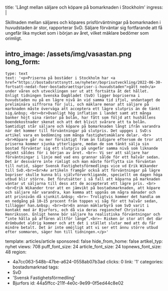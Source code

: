 title: 'Långt mellan säljare och köpare på bomarknaden i Stockholm'
ingress: |
  <p>Skillnaden mellan säljares och köpares prisförväntningar på bomarknaden i huvudstaden är stor, rapporterar SvD. Säljare förväntar sig fortfarande att få ungefär lika mycket som i början av året, vilket mäklare bedömer som orimligt.
  </p>
  
intro_image: /assets/img/vasastan.png
long_form:
  -
    type: text
    text: '<p>Priserna på bostäder i Stockholm har <a href="https://bostadsrattsnytt.se/nyheter/boprisutveckling/2022-06-30-fortsatt-nedat-foer-bostadsraettspriser-i-huvudstaden">gått ned</a> under våren och utvecklingen ser ut att fortsätta åt det hållet. Enligt tidningen Svenska Dagbladet (SvD) ligger bopriserna i huvudstaden nu på en lägre nivå än vid samma tid ifjol, undantaget de preliminära siffrorna för juli, och mäklare menar att säljare på marknaden måste överväga att acceptera ett lägre slutpris än de tänkt sig.&nbsp; <br><br>Ovanligt hög inflation i landet samt att många banker höjt sina räntor på bolån, har fått som följd att hushållens boendekostnader skenat och att det blivit svårare att ta bolån. Samtidigt står säljare och köpare på bomarknaden långt ifrån varandra när det kommer till förväntningar på slutpris. Det uppges i SvD:s artikel vara en bedömning som många fastighetsmäklare delar. <br><br>Köpare går nu mer försiktigt fram än tidigare eftersom de tror att priserna kommer sjunka ytterligare, medan de som tänkt sälja sin bostad förväntar sig ett slutpris på ungefär samma nivå som liknande objekt såldes för i början av året. <br>– Vi ser att säljare har förväntningar i linje med vad ens grannar sålde för ett halvår sedan. Det är dessvärre inte rimligt och man måste förflytta sin förväntan till nutid, säger Svensk Fastighetsförmedlings vice vd Erik Wikander till SvD.<br><br>Av artikeln framgår också att förväntningar på lägre bopriser skulle kunna bli självförverkligande, speciellt om dagen höga utbud blir större. Det förutsätter i så fall att köparna på marknaden väntar ut säljarna till dess att de accepterat ett lägre pris. <br><br>Erik Wikander tror att en jämvikt på bostadsmarknaden, att köpare och säljare når varandra, kan komma att uppnås om några månader och att prisnivån då sjunkit.&nbsp; <br>– Troligtvis kommer det handla om en nedgång på 10–15 procent från toppen vi såg för ett halvår sedan, tillägger han.&nbsp; <br><br>En annan mäklarbyrå som SvD varit i kontakt med är Bjurfors, och då via deras regionchef Christina Henriksson. Enligt henne bör säljare ha realistiska förväntningar och “inte hålla på affären alltför länge”.<br>– Risken är stor att det där drömbudet aldrig kommer och att det i stället slutar med att du får mindre betalt. Det är inte omöjligt att vi ser ett ännu större utbud efter sommaren, säger hon till tidningen.</p>'
template: articles/article
sponsored: false
hide_from_home: false
artikel_typ: nyhet
views: 708
puff_font_size: 24
article_font_size: 24
topnews_font_size: 48
region:
  - 4a7cc063-548b-47be-a624-0558ab07b3ad
clicks: 0
link: '1'
categories: bostadsmarknad
tags:
  - SvD
  - 'Svensk Fastighetsförmedling'
  - Bjurfors
id: 44a5ffcc-211f-4e0c-9e99-0f5ed44c8e02
